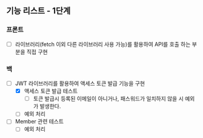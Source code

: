 ## 기능 리스트 - 1단계
### 프론트
* [ ] 라이브러리(fetch 이외 다른 라이브러리 사용 가능)를 활용하여 API를 호출 하는 부분을 직접 구현

### 백
* [ ] JWT 라이브러리를 활용하여 액세스 토큰 발급 기능을 구현
  * [x] 액세스 토큰 발급 테스트
    - [ ] 토큰 발급시 등록된 이메일이 아니거나, 패스워드가 일치하지 않을 시 예외가 발생한다. 
  * [ ] 예외 처리
* [ ] Member 관련 테스트
  * [ ] 예외 처리
